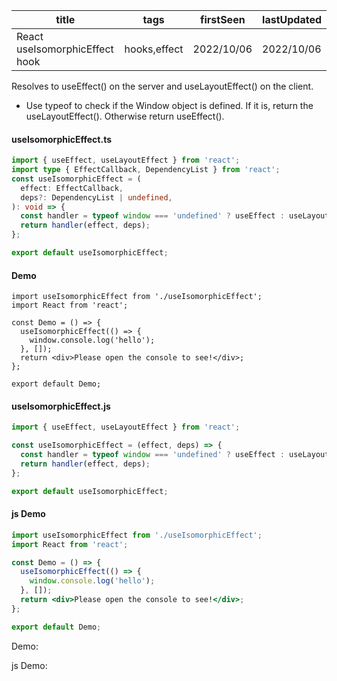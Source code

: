 | title                          | tags         | firstSeen  | lastUpdated |
| ------------------------------ | ------------ | ---------- | ----------- |
| React useIsomorphicEffect hook | hooks,effect | 2022/10/06 | 2022/10/06  |

Resolves to useEffect() on the server and useLayoutEffect() on the client.

- Use typeof to check if the Window object is defined. If it is, return the useLayoutEffect(). Otherwise return useEffect().

#### useIsomorphicEffect.ts

```ts
import { useEffect, useLayoutEffect } from 'react';
import type { EffectCallback, DependencyList } from 'react';
const useIsomorphicEffect = (
  effect: EffectCallback,
  deps?: DependencyList | undefined,
): void => {
  const handler = typeof window === 'undefined' ? useEffect : useLayoutEffect;
  return handler(effect, deps);
};

export default useIsomorphicEffect;
```

#### Demo

```tsx | pure
import useIsomorphicEffect from './useIsomorphicEffect';
import React from 'react';

const Demo = () => {
  useIsomorphicEffect(() => {
    window.console.log('hello');
  }, []);
  return <div>Please open the console to see!</div>;
};

export default Demo;
```

#### useIsomorphicEffect.js

```js
import { useEffect, useLayoutEffect } from 'react';

const useIsomorphicEffect = (effect, deps) => {
  const handler = typeof window === 'undefined' ? useEffect : useLayoutEffect;
  return handler(effect, deps);
};

export default useIsomorphicEffect;
```

#### js Demo

```jsx | pure
import useIsomorphicEffect from './useIsomorphicEffect';
import React from 'react';

const Demo = () => {
  useIsomorphicEffect(() => {
    window.console.log('hello');
  }, []);
  return <div>Please open the console to see!</div>;
};

export default Demo;
```

Demo:

<code src="./Demo.tsx" id="isomorphicEffectTsDemo"></code>

js Demo:

<code src="./js/Demo.jsx" id="isomorphicEffectJsDemo"></code>
